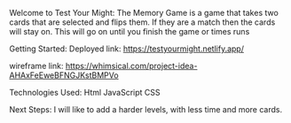 Welcome to Test Your Might: The Memory Game is a game that takes two cards that are selected and flips them. If they are a match then the cards will stay on. This will go on until you finish the game or times runs

Getting Started:
Deployed link: https://testyourmight.netlify.app/

wireframe link:
https://whimsical.com/project-idea-AHAxFeEweBFNGJKstBMPVo

Technologies Used:
Html
JavaScript 
CSS

Next Steps:
I will like to add a harder levels, with less time and more cards.



